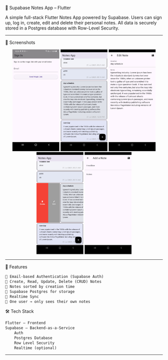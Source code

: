 📒 Supabase Notes App – Flutter

A simple full-stack Flutter Notes App powered by Supabase. 
Users can sign up, log in, create, edit and delete their personal notes. 
All data is securely stored in a Postgres database with Row-Level Security.

---
📸 Screenshots
<p align="center">
  <img src="assets/images/notes_ss5.jpg" width="150" alt="screenshot1"/>
  <img src="assets/images/notes_ss3.jpg" width="150" alt="screenshot1"/>
  <img src="assets/images/notes_ss2.jpg" width="150" alt="screenshot1"/>
  <img src="assets/images/notes_ss4.jpg" width="150" alt="screenshot1"/>
  <img src="assets/images/notes_ss1.jpg" width="150" alt="screenshot1"/>
</p>

---
🚀 Features

    🔐 Email-based Authentication (Supabase Auth)
    📝 Create, Read, Update, Delete (CRUD) Notes
    📅 Notes sorted by creation time
    💾 Supabase Postgres for storage
    📡 Realtime Sync
    🧑 One user → only sees their own notes

🛠️ Tech Stack

    Flutter – Frontend
    Supabase – Backend-as-a-Service
        Auth
        Postgres Database
        Row Level Security
        Realtime (optional)
---

